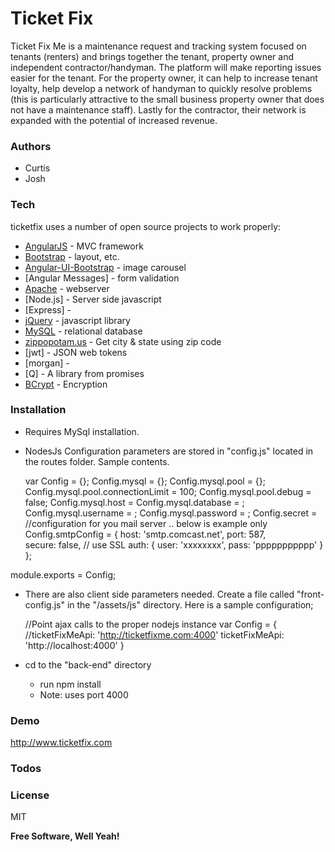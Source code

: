 # Ticket Fix

Ticket Fix Me is a maintenance request and tracking system focused on tenants (renters) and brings together the tenant, property owner and independent contractor/handyman. The platform will make reporting issues easier for the tenant.  For the property owner, it can help to increase tenant loyalty, help develop a network of handyman to quickly resolve problems (this is particularly attractive to the small business property owner that does not have a maintenance staff).  Lastly for the contractor, their network is expanded with the potential of increased revenue.

### Authors
- Curtis
- Josh

### Tech

ticketfix uses a number of open source projects to work properly:

* [AngularJS] - MVC framework
* [Bootstrap] - layout, etc.
* [Angular-UI-Bootstrap] - image carousel
* [Angular Messages] - form validation
* [Apache] - webserver
* [Node.js] - Server side javascript
* [Express] - 
* [jQuery] - javascript library
* [MySQL] - relational database
* [zippopotam.us] - Get city & state using zip code
* [jwt] - JSON web tokens
* [morgan] -
* [Q] - A library from promises
* [BCrypt] - Encryption

### Installation
  - Requires MySql installation.  
  - NodesJs Configuration parameters are stored in "config.js" located in the routes folder.  Sample contents.

    var Config = {};
    Config.mysql = {};
    Config.mysql.pool = {};
    Config.mysql.pool.connectionLimit = 100;
    Config.mysql.pool.debug = false;
    Config.mysql.host = <your MySql host name>
    Config.mysql.database = <database name>;
    Config.mysql.username = <your username>;
    Config.mysql.password = <your password>;
    Config.secret = <secret string for Json Web Tokens>
    //configuration for you mail server .. below is example only
    Config.smtpConfig =  {
      host: 'smtp.comcast.net',
      port: 587,  
      secure: false, // use SSL
      auth: {
          user: 'xxxxxxxx',
          pass: 'ppppppppppp'
      }
  };

  module.exports = Config;
 
- There are also client side parameters needed.  Create a file called "front-config.js" in the "/assets/js" directory.  Here is a sample configuration;

    //Point ajax calls to the proper nodejs instance
    var Config = {
       //ticketFixMeApi: 'http://ticketfixme.com:4000'
      ticketFixMeApi: 'http://localhost:4000'
      }

- cd to the "back-end" directory
    * run npm install
    * Note: uses port 4000

### Demo

http://www.ticketfix.com

### Todos


### License

MIT


**Free Software, Well Yeah!**

[//]: # (These are reference links used in the body of this note and get stripped out when the markdown processor does its job. There is no need to format nicely because it shouldn't be seen. Thanks SO - http://stackoverflow.com/questions/4823468/store-comments-in-markdown-syntax)


   [PHP]: <http://www.php.net/>
   [MySQL]: <http://mysql.com>
   [Apache]: <http://apache.org>
   [Bootstrap]: <http://twitter.github.com/bootstrap/>
   [AngularJS]: <http://angularjs.org>
   [jQuery]: <http://jquery.com>
   [Angular-UI-Bootstrap]: <https://angular-ui.github.io/bootstrap/>
   [Angular-Messages]: <>
   [Passport]: <http://passportjs.org/>
   [BCrypt]: <https://github.com/ncb000gt/node.bcrypt.js/>
   [zippopotam.us]: <http://www.zippopotam.us/>
   [ZipCodeAPI.com]: <https://www.zipcodeapi.com/>
